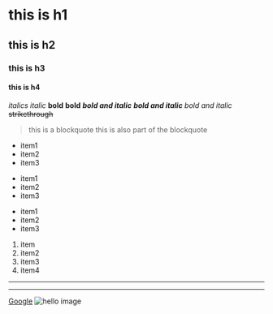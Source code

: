 # this is h1
## this is h2
### this is h3
#### this is h4

*italics*
_italic_
**bold**
__bold__
***bold and italic***
**_bold and italic_**
*_bold and italic_*
~~strikethrough~~
>this is a blockquote
>this is also part of the blockquote

* item1
* item2
* item3

+ item1
+ item2
+ item3

- item1
- item2
- item3

1. item
2. item2
3. item3
4. item4

***
---


[Google](https://google.com)
![hello image](images/dog.webp)
